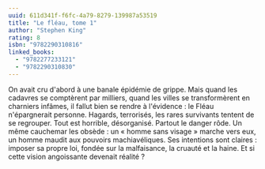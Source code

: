 ```yaml
---
uuid: 611d341f-f6fc-4a79-8279-139987a53519
title: "Le fléau, tome 1"
author: "Stephen King"
rating: 8
isbn: "9782290310816"
linked_books:
  - "9782277233121"
  - "9782290310830"
---
```


On avait cru d'abord à une banale épidémie de grippe. Mais quand les cadavres se comptèrent par milliers, quand les villes se transformèrent en charniers infâmes, il fallut bien se rendre à l'évidence : le Fléau n'épargnerait personne.
Hagards, terrorisés, les rares survivants tentent de se regrouper. Tout est horrible, désorganisé. Partout le danger rôde.
Un même cauchemar les obsède : un « homme sans visage » marche vers eux, un homme maudit aux pouvoirs machiavéliques. Ses intentions sont claires : imposer sa propre loi, fondée sur la malfaisance, la cruauté et la haine.
Et si cette vision angoissante devenait réalité ?